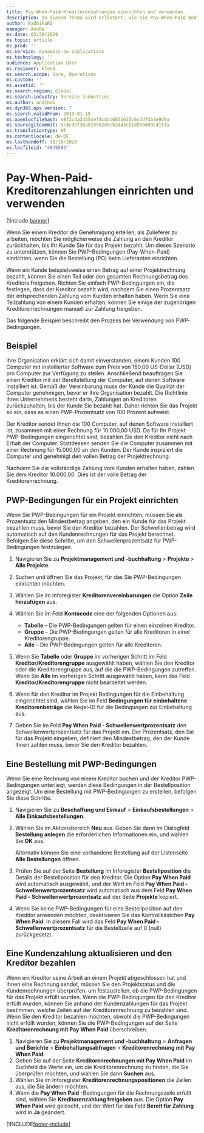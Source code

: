 ```yaml
---
title: Pay-When-Paid-Kreditorenzahlungen einrichten und verwenden
description: In diesem Thema wird erläutert, wie Sie Pay-When-Paid-Bedingungen (PWP) erstellen, damit Sie teilweise Kreditorenzahlungen basierend auf Kundenzahlungen freigeben können.
author: RadhikaRS
manager: AnnBe
ms.date: 03/30/2020
ms.topic: article
ms.prod: ''
ms.service: dynamics-ax-applications
ms.technology: ''
audience: Application User
ms.reviewer: kfend
ms.search.scope: Core, Operations
ms.custom: ''
ms.assetid: ''
ms.search.region: Global
ms.search.industry: Service industries
ms.author: andchoi
ms.dyn365.ops.version: 7
ms.search.validFrom: 2019-01-15
ms.openlocfilehash: e872c4a2d35cef4cddc6851615c6c4d73b4e9d9a
ms.sourcegitcommit: 5c4c9bf3ba018562d6cb3443c01d550489c415fa
ms.translationtype: HT
ms.contentlocale: de-DE
ms.lasthandoff: 10/16/2020
ms.locfileid: "4076503"
---
```

# <a name="set-up-and-use-pay-when-paid-vendor-payments"></a>Pay-When-Paid-Kreditorenzahlungen einrichten und verwenden

[!include [banner](../includes/banner.md)]

Wenn Sie einem Kreditor die Genehmigung erteilen, als Zulieferer zu arbeiten, möchten Sie möglicherweise die Zahlung an den Kreditor zurückhalten, bis Ihr Kunde Sie für das Projekt bezahlt. Um dieses Szenario zu unterstützen, können Sie PWP-Bedingungen (Pay-When-Paid) einrichten, wenn Sie die Bestellung (PO) beim Lieferanten einrichten.

Wenn ein Kunde beispielsweise einen Betrag auf einer Projektrechnung bezahlt, können Sie einen Teil oder den gesamten Rechnungsbetrag des Kreditors freigeben. Richten Sie einfach PWP-Bedingungen ein, die festlegen, dass der Kreditor bezahlt wird, nachdem Sie einen Prozentsatz der entsprechenden Zahlung vom Kunden erhalten haben. Wenn Sie eine Teilzahlung von einem Kunden erhalten, können Sie einige der zugehörigen Kreditorenrechnungen manuell zur Zahlung freigeben.

Das folgende Beispiel beschreibt den Prozess bei Verwendung von PWP-Bedingungen.

## <a name="example"></a>Beispiel

Ihre Organisation erklärt sich damit einverstanden, einem Kunden 100 Computer mit installierter Software zum Preis von 150,00 US-Dollar (USD) pro Computer zur Verfügung zu stellen. Anschließend beauftragen Sie einen Kreditor mit der Bereitstellung der Computer, auf denen Software installiert ist. Gemäß der Vereinbarung muss der Kunde die Qualität der Computer genehmigen, bevor er Ihre Organisation bezahlt. Die Richtlinie Ihres Unternehmens besteht darin, Zahlungen an Kreditoren zurückzuhalten, bis der Kunde Sie bezahlt hat. Daher richten Sie das Projekt so ein, dass es einen PWP-Prozentsatz von 100 Prozent aufweist.

Der Kreditor sendet Ihnen die 100 Computer, auf denen Software installiert ist, zusammen mit einer Rechnung für 10.000,00 USD. Da für Ihr Projekt PWP-Bedingungen eingerichtet sind, bezahlen Sie den Kreditor nicht nach Erhalt der Computer. Stattdessen senden Sie die Computer zusammen mit einer Rechnung für 15.000,00 an den Kunden. Der Kunde inspiziert die Computer und genehmigt den vollen Betrag der Projektrechnung.

Nachdem Sie die vollständige Zahlung vom Kunden erhalten haben, zahlen Sie dem Kreditor 10.000,00. Dies ist der volle Betrag der Kreditorenrechnung.

## <a name="set-up-pwp-terms-for-a-project"></a>PWP-Bedingungen für ein Projekt einrichten

Wenn Sie PWP-Bedingungen für ein Projekt einrichten, müssen Sie als Prozentsatz den Mindestbetrag angeben, den ein Kunde für das Projekt bezahlen muss, bevor Sie den Kreditor bezahlen. Der Schwellenbetrag wird automatisch auf den Kundenrechnungen für das Projekt berechnet. Befolgen Sie diese Schritte, um den Schwellenprozentsatz für PWP-Bedingungen festzulegen.

1. Navigieren Sie zu **Projektmanagement und -buchhaltung** \> **Projekte** \> **Alle Projekte**.
2. Suchen und öffnen Sie das Projekt, für das Sie PWP-Bedingungen einrichten möchten.
3. Wählen Sie im Inforegister **Kreditorenvereinbarungen** die Option **Zeile hinzufügen** aus.
3. Wählen Sie im Feld **Kontocode** eine der folgenden Optionen aus:

    - **Tabelle** – Die PWP-Bedingungen gelten für einen einzelnen Kreditor.
    - **Gruppe** – Die PWP-Bedingungen gelten für alle Kreditoren in einer Kreditorengruppe.
    - **Alle** – Die PWP-Bedingungen gelten für alle Kreditoren.

4. Wenn Sie **Tabelle** oder **Gruppe** im vorherigen Schritt im Feld **Kreditor/Kreditorengruppe** ausgewählt haben, wählen Sie den Kreditor oder die Kreditorengruppe aus, auf die die PWP-Bedingungen zutreffen. Wenn Sie **Alle** im vorherigen Schritt ausgewählt haben, kann das Feld **Kreditor/Kreditorengruppe** nicht bearbeitet werden.
5. Wenn für den Kreditor im Projekt Bedingungen für die Einbehaltung eingerichtet sind, wählen Sie im Feld **Bedingungen für einbehaltene Kreditorenbeträge** die Regel-ID für die Bedingungen zur Einbehaltung aus.
6. Geben Sie im Feld **Pay When Paid - Schwellenwertprozentsatz** den Schwellenwertprozentsatz für das Projekt ein. Der Prozentsatz, den Sie für das Projekt eingeben, definiert den Mindestbetrag, den der Kunde Ihnen zahlen muss, bevor Sie den Kreditor bezahlen.

## <a name="create-a-po-that-has-pwp-terms"></a>Eine Bestellung mit PWP-Bedingungen

Wenn Sie eine Rechnung von einem Kreditor buchen und der Kreditor PWP-Bedingungen unterliegt, werden diese Bedingungen in der Bestellposition angezeigt. Um eine Bestellung mit PWP-Bedingungen zu erstellen, befolgen Sie diese Schritte.

1. Navigieren Sie zu **Beschaffung und Einkauf** \> **Einkaufsbestellungen** \> **Alle Einkaufsbestellungen**.
2. Wählen Sie im Aktionsbereich **Neu** aus. Geben Sie dann im Dialogfeld **Bestellung anlegen** die erforderlichen Informationen ein, und wählen Sie **OK** aus.

    Alternativ können Sie eine vorhandene Bestellung auf der Listenseite **Alle Bestellungen** öffnen.

4. Prüfen Sie auf der Seite **Bestellung** im Inforegister **Bestellposition** die Details der Bestellposition für den Kreditor. Die Option **Pay When Paid** wird automatisch ausgewählt, und der Wert im Feld **Pay When Paid - Schwellenwertprozentsatz** wird automatisch aus dem Feld **Pay When Paid - Schwellenwertprozentsatz** auf der Seite **Projekte** kopiert.
6. Wenn Sie keine PWP-Bedingungen für eine Bestellposition auf den Kreditor anwenden möchten, deaktivieren Sie das Kontrollkästchen **Pay When Paid**. In diesem Fall wird das Feld **Pay When Paid - Schwellenwertprozentsatz** für die Bestellzeile auf 0 (null) zurückgesetzt.

## <a name="update-a-customer-payment-and-pay-the-vendor"></a>Eine Kundenzahlung aktualisieren und den Kreditor bezahlen

Wenn ein Kreditor seine Arbeit an einem Projekt abgeschlossen hat und Ihnen eine Rechnung sendet, müssen Sie den Projektstatus und die Kundenrechnungen überprüfen, um festzustellen, ob die PWP-Bedingungen für das Projekt erfüllt wurden. Wenn die PWP-Bedingungen für den Kreditor erfüllt wurden, können Sie anhand der Kundenzahlungen für das Projekt bestimmen, welche Zeilen auf der Kreditorenrechnung zu bezahlen sind. Wenn Sie den Kreditor bezahlen möchten, obwohl die PWP-Bedingungen nicht erfüllt wurden, können Sie die PWP-Bedingungen auf der Seite **Kreditorenrechnung mit Pay When Paid** überschreiben.

1. Navigieren Sie zu **Projektmanagement und -buchhaltung** \> **Anfragen und Berichte** \> **Einbehaltungsabfragen** \> **Kreditorenrechnung mit Pay When Paid**.
2. Geben Sie auf der Seite **Kreditorenrechnungen mit Pay When Paid** im Suchfeld die Werte ein, um die Kreditorenrechnung zu finden, die Sie überprüfen möchten, und wählen Sie dann **Suchen** aus.
3. Wählen Sie im Inforegister **Kreditorenrechnungspositionen** die Zeilen aus, die Sie ändern möchten.
4. Wenn die **Pay When Paid** -Bedingungen für die Rechnungszeile erfüllt sind, wählen Sie **Kreditorenzahlung freigeben** aus. Die Option **Pay When Paid** wird gelöscht, und der Wert für das Feld **Bereit für Zahlung** wird in **Ja** geändert.


[!INCLUDE[footer-include](../includes/footer-banner.md)]